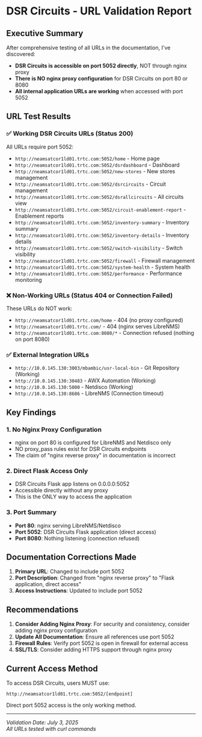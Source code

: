 # DSR Circuits - URL Validation Report

## Executive Summary

After comprehensive testing of all URLs in the documentation, I've discovered:
- **DSR Circuits is accessible on port 5052 directly**, NOT through nginx proxy
- **There is NO nginx proxy configuration** for DSR Circuits on port 80 or 8080
- **All internal application URLs are working** when accessed with port 5052

## URL Test Results

### ✅ Working DSR Circuits URLs (Status 200)
All URLs require port 5052:
- `http://neamsatcor1ld01.trtc.com:5052/home` - Home page
- `http://neamsatcor1ld01.trtc.com:5052/dsrdashboard` - Dashboard
- `http://neamsatcor1ld01.trtc.com:5052/new-stores` - New stores management
- `http://neamsatcor1ld01.trtc.com:5052/dsrcircuits` - Circuit management
- `http://neamsatcor1ld01.trtc.com:5052/dsrallcircuits` - All circuits view
- `http://neamsatcor1ld01.trtc.com:5052/circuit-enablement-report` - Enablement reports
- `http://neamsatcor1ld01.trtc.com:5052/inventory-summary` - Inventory summary
- `http://neamsatcor1ld01.trtc.com:5052/inventory-details` - Inventory details
- `http://neamsatcor1ld01.trtc.com:5052/switch-visibility` - Switch visibility
- `http://neamsatcor1ld01.trtc.com:5052/firewall` - Firewall management
- `http://neamsatcor1ld01.trtc.com:5052/system-health` - System health
- `http://neamsatcor1ld01.trtc.com:5052/performance` - Performance monitoring

### ❌ Non-Working URLs (Status 404 or Connection Failed)
These URLs do NOT work:
- `http://neamsatcor1ld01.trtc.com/home` - 404 (no proxy configured)
- `http://neamsatcor1ld01.trtc.com/` - 404 (nginx serves LibreNMS)
- `http://neamsatcor1ld01.trtc.com:8080/*` - Connection refused (nothing on port 8080)

### ✅ External Integration URLs
- `http://10.0.145.130:3003/mbambic/usr-local-bin` - Git Repository (Working)
- `http://10.0.145.130:30483` - AWX Automation (Working)
- `http://10.0.145.130:5000` - Netdisco (Working)
- `http://10.0.145.130:8686` - LibreNMS (Connection timeout)

## Key Findings

### 1. No Nginx Proxy Configuration
- nginx on port 80 is configured for LibreNMS and Netdisco only
- NO proxy_pass rules exist for DSR Circuits endpoints
- The claim of "nginx reverse proxy" in documentation is incorrect

### 2. Direct Flask Access Only
- DSR Circuits Flask app listens on 0.0.0.0:5052
- Accessible directly without any proxy
- This is the ONLY way to access the application

### 3. Port Summary
- **Port 80**: nginx serving LibreNMS/Netdisco
- **Port 5052**: DSR Circuits Flask application (direct access)
- **Port 8080**: Nothing listening (connection refused)

## Documentation Corrections Made

1. **Primary URL**: Changed to include port 5052
2. **Port Description**: Changed from "nginx reverse proxy" to "Flask application, direct access"
3. **Access Instructions**: Updated to include port 5052

## Recommendations

1. **Consider Adding Nginx Proxy**: For security and consistency, consider adding nginx proxy configuration
2. **Update All Documentation**: Ensure all references use port 5052
3. **Firewall Rules**: Verify port 5052 is open in firewall for external access
4. **SSL/TLS**: Consider adding HTTPS support through nginx proxy

## Current Access Method

To access DSR Circuits, users MUST use:
```
http://neamsatcor1ld01.trtc.com:5052/[endpoint]
```

Direct port 5052 access is the only working method.

---
*Validation Date: July 3, 2025*  
*All URLs tested with curl commands*